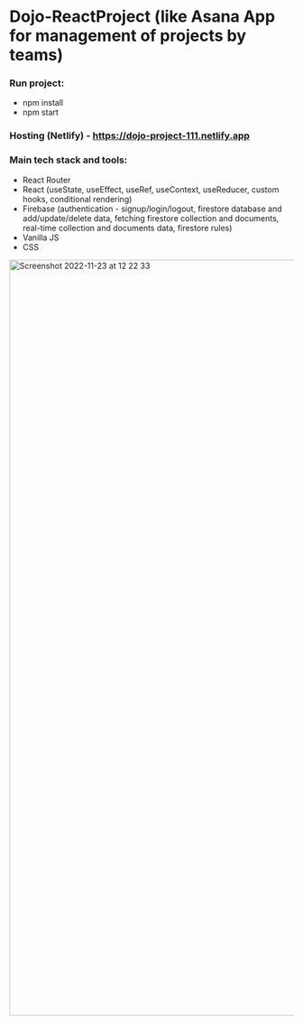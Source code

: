 # Dojo-ReactProject (like Asana App for management of projects by teams)

### Run project:
- npm install
- npm start

### Hosting (Netlify) - https://dojo-project-111.netlify.app

### Main tech stack and tools:
- React Router
- React (useState, useEffect, useRef, useContext, useReducer, custom hooks, conditional rendering)
- Firebase (authentication - signup/login/logout, firestore database and add/update/delete data, fetching firestore collection and documents, real-time collection and documents data, firestore rules)
- Vanilla JS
- CSS


<img width="1339" alt="Screenshot 2022-11-23 at 12 22 33" src="https://user-images.githubusercontent.com/109438310/208309709-a242caaa-e0fc-4e14-b9fe-d07dab9e94d6.png">

